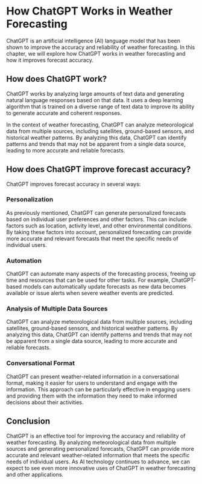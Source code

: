 How ChatGPT Works in Weather Forecasting
======================================================================================================

ChatGPT is an artificial intelligence (AI) language model that has been shown to improve the accuracy and reliability of weather forecasting. In this chapter, we will explore how ChatGPT works in weather forecasting and how it improves forecast accuracy.

How does ChatGPT work?
----------------------

ChatGPT works by analyzing large amounts of text data and generating natural language responses based on that data. It uses a deep learning algorithm that is trained on a diverse range of text data to improve its ability to generate accurate and coherent responses.

In the context of weather forecasting, ChatGPT can analyze meteorological data from multiple sources, including satellites, ground-based sensors, and historical weather patterns. By analyzing this data, ChatGPT can identify patterns and trends that may not be apparent from a single data source, leading to more accurate and reliable forecasts.

How does ChatGPT improve forecast accuracy?
-------------------------------------------

ChatGPT improves forecast accuracy in several ways:

### Personalization

As previously mentioned, ChatGPT can generate personalized forecasts based on individual user preferences and other factors. This can include factors such as location, activity level, and other environmental conditions. By taking these factors into account, personalized forecasting can provide more accurate and relevant forecasts that meet the specific needs of individual users.

### Automation

ChatGPT can automate many aspects of the forecasting process, freeing up time and resources that can be used for other tasks. For example, ChatGPT-based models can automatically update forecasts as new data becomes available or issue alerts when severe weather events are predicted.

### Analysis of Multiple Data Sources

ChatGPT can analyze meteorological data from multiple sources, including satellites, ground-based sensors, and historical weather patterns. By analyzing this data, ChatGPT can identify patterns and trends that may not be apparent from a single data source, leading to more accurate and reliable forecasts.

### Conversational Format

ChatGPT can present weather-related information in a conversational format, making it easier for users to understand and engage with the information. This approach can be particularly effective in engaging users and providing them with the information they need to make informed decisions about their activities.

Conclusion
----------

ChatGPT is an effective tool for improving the accuracy and reliability of weather forecasting. By analyzing meteorological data from multiple sources and generating personalized forecasts, ChatGPT can provide more accurate and relevant weather-related information that meets the specific needs of individual users. As AI technology continues to advance, we can expect to see even more innovative uses of ChatGPT in weather forecasting and other applications.


